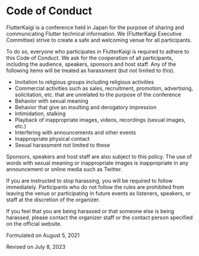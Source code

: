 # Code of Conduct

FlutterKaigi is a conference held in Japan for the purpose of sharing and communicating Flutter technical information. We (FlutterKaigi Executive Committee) strive to create a safe and welcoming venue for all participants.

To do so, everyone who participates in FlutterKaigi is required to adhere to this Code of Conduct. We ask for the cooperation of all participants, including the audience, speakers, sponsors and host staff. Any of the following items will be treated as harassment (but not limited to this).

- Invitation to religious groups including religious activities
- Commercial activities such as sales, recruitment, promotion, advertising, solicitation, etc. that are unrelated to the purpose of the conference
- Behavior with sexual meaning
- Behavior that give an insulting and derogatory impression
- Intimidation, stalking
- Playback of inappropriate images, videos, recordings (sexual images, etc.)
- Interfering with announcements and other events
- Inappropriate physical contact
- Sexual harassment not limited to these

Sponsors, speakers and host staff are also subject to this policy. The use of words with sexual meaning or inappropriate images is inappropriate in any announcement or online media such as Twitter.

If you are instructed to stop harassing, you will be required to follow immediately. Participants who do not follow the rules are prohibited from leaving the venue or participating in future events as listeners, speakers, or staff at the discretion of the organizer.

If you feel that you are being harassed or that someone else is being harassed, please contact the organizer staff or the contact person specified on the official website.

Formulated on August 5, 2021

Revised on July 8, 2023
